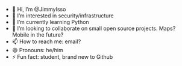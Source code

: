- 👋 Hi, I’m @JimmyIsso
- 👀 I’m interested in security/infrastructure
- 🌱 I’m currently learning Python
- 💞️ I’m looking to collaborate on small open source projects.  Maps?  Mobile in the future?
- 📫 How to reach me: email?
- 😄 Pronouns: he/him
- ⚡ Fun fact: student, brand new to Github

<!---
JimmyIsso/JimmyIsso is a ✨ special ✨ repository because its `README.md` (this file) appears on your GitHub profile.
You can click the Preview link to take a look at your changes.
--->
